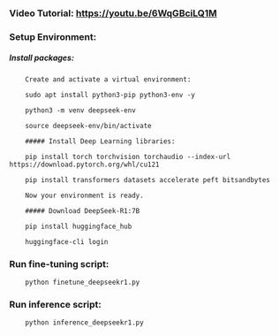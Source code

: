 ### Video Tutorial: https://youtu.be/6WqGBciLQ1M

### Setup Environment: 

   ##### Install packages:
		Create and activate a virtual environment:
		
		sudo apt install python3-pip python3-env -y
		
		python3 -m venv deepseek-env

		source deepseek-env/bin/activate

		##### Install Deep Learning libraries:
		
		pip install torch torchvision torchaudio --index-url https://download.pytorch.org/whl/cu121
		
		pip install transformers datasets accelerate peft bitsandbytes

		Now your environment is ready.

		##### Download DeepSeek-R1:7B
		
		pip install huggingface_hub
		
		huggingface-cli login




### Run fine-tuning script:
        python finetune_deepseekr1.py
		
### Run inference script:
        python inference_deepseekr1.py